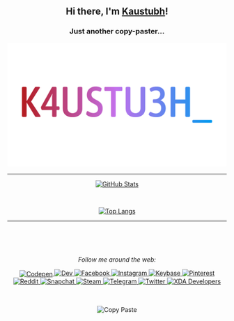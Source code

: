 <div align="center">

<h2> Hi there, I'm <a href="https://k4ustu3h.cf">Kaustubh</a>! </h2>

<h3> Just another copy-paster...</h2>

<img alt="K4USTU3H_" width="512" src="https://raw.githubusercontent.com/k4ustu3h/k4ustu3h/master/assets/images/K4USTU3H_.png">

---

[![GitHub Stats](https://github-readme-stats.vercel.app/api?username=k4ustu3h&count_private=true&show_icons=true&title_color=b31818&text_color=fff&bg_color=000&icon_color=b31818&include_all_commits=true)](https://github.com/anuraghazra/github-readme-stats)

</br>

[![Top Langs](https://github-readme-stats.vercel.app/api/top-langs/?username=k4ustu3h&count_private=true&title_color=b31818&text_color=fff&bg_color=000&icon_color=b31818&layout=compact)](https://github.com/anuraghazra/github-readme-stats)

---

</br>
</br>
</br>

<i>Follow me around the web:</i>
</br>

<a href="https://codepen.io/k4ustu3h">
  <img align="center" alt="Codepen" src="https://img.shields.io/badge/CodePen-%23000.svg?&style=for-the-badge&logo=codepen&logoColor=fff" />
</a>
<a href="https://dev.to/k4ustu3h">
  <img alt="Dev" src="https://img.shields.io/badge/Dev-%230a0a0a.svg?&style=for-the-badge&logo=dev-dot-to&logoColor=fff" />
</a>
<a href="https://fb.me/k4ustu3h">
  <img alt="Facebook" src="https://img.shields.io/badge/Facebook-%23005fed.svg?&style=for-the-badge&logo=facebook&logoColor=fff" />
</a>
<a href="https://www.instagram.com/k4ustu3h">
  <img alt="Instagram" src="https://img.shields.io/badge/Instagram-%23e4405f.svg?&style=for-the-badge&logo=instagram&logoColor=fff" />
</a>
<a href="https://keybase.io/k4ustu3h">
  <img alt="Keybase" src="https://img.shields.io/badge/Keybase-%2333a0ff.svg?&style=for-the-badge&logo=keybase&logoColor=fff" />
</a>
<a href="https://pinterest.com/k4ustu3h">
  <img alt="Pinterest" src="https://img.shields.io/badge/Pinterest-%23bd081c.svg?&style=for-the-badge&logo=pinterest&logoColor=fff" />
</a>
<a href="https://www.reddit.com/u/kaustubhladiya">
  <img alt="Reddit" src="https://img.shields.io/reddit/user-karma/combined/kaustubhladiya?logo=reddit&logoColor=fff&style=for-the-badge" />
</a>
<a href="https://www.snapchat.com/add/k4ustu3h">
  <img alt="Snapchat" src="https://img.shields.io/badge/Snapchat-%23fffc00.svg?&style=for-the-badge&logo=snapchat&logoColor=000" />
</a>
<a href="https://steamcommunity.com/id/k4ustu3h">
  <img alt="Steam" src="https://img.shields.io/badge/Steam-%23000.svg?&style=for-the-badge&logo=steam&logoColor=fff" />
</a>
<a href="https://t.me/k4ustu3h">
  <img alt="Telegram" src="https://img.shields.io/badge/Telegram-%232ca5e0.svg?&style=for-the-badge&logo=telegram&logoColor=fff" />
</a>
<a href="https://twitter.com/k4ustu3h">
  <img alt="Twitter" src="https://img.shields.io/twitter/follow/k4ustu3h?color=1DA1F2&logo=twitter&logoColor=fff&style=for-the-badge" />
</a>
<a href="https://forum.xda-developers.com/member.php?u=9461231">
  <img alt="XDA Developers" src="https://img.shields.io/badge/XDA_Developers-%23ea7100.svg?&style=for-the-badge&logo=xdadevelopers&logoColor=fff" />
</a>

</br>
</br>
</br>

![Copy Paste](https://forthebadge.com/images/badges/ctrl-c-ctrl-v.svg)

</div>
